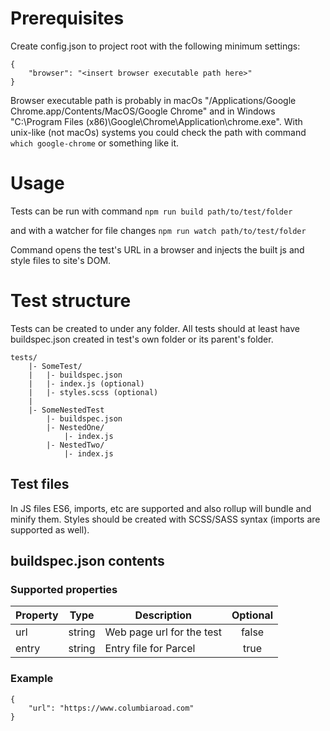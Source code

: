 # Prerequisites

Create config.json to project root with the following minimum settings:

```
{
	"browser": "<insert browser executable path here>"
}
```

Browser executable path is probably in macOs "/Applications/Google Chrome.app/Contents/MacOS/Google Chrome" and in Windows "C:\Program Files (x86)\Google\Chrome\Application\chrome.exe". With unix-like (not macOs) systems you could check the path with command `which google-chrome` or something like it.

# Usage

Tests can be run with command `npm run build path/to/test/folder`

and with a watcher for file changes `npm run watch path/to/test/folder`

Command opens the test's URL in a browser and injects the built js and style files to site's DOM.

# Test structure

Tests can be created to under any folder. All tests should at least have buildspec.json created in test's own folder or its parent's folder.

```
tests/
	|- SomeTest/
	|	|- buildspec.json
	|	|- index.js (optional)
	|	|- styles.scss (optional)
	|
	|- SomeNestedTest
		|- buildspec.json
		|- NestedOne/
			|- index.js
		|- NestedTwo/
			|- index.js
```

## Test files

In JS files ES6, imports, etc are supported and also rollup will bundle and minify them. Styles should be created with SCSS/SASS syntax (imports are supported as well).

## buildspec.json contents

### Supported properties

| Property |  Type  | Description               | Optional |
| -------- | :----: | ------------------------- | :------: |
| url      | string | Web page url for the test |  false   |
| entry    | string | Entry file for Parcel     |   true   |

### Example

```
{
	"url": "https://www.columbiaroad.com"
}
```
